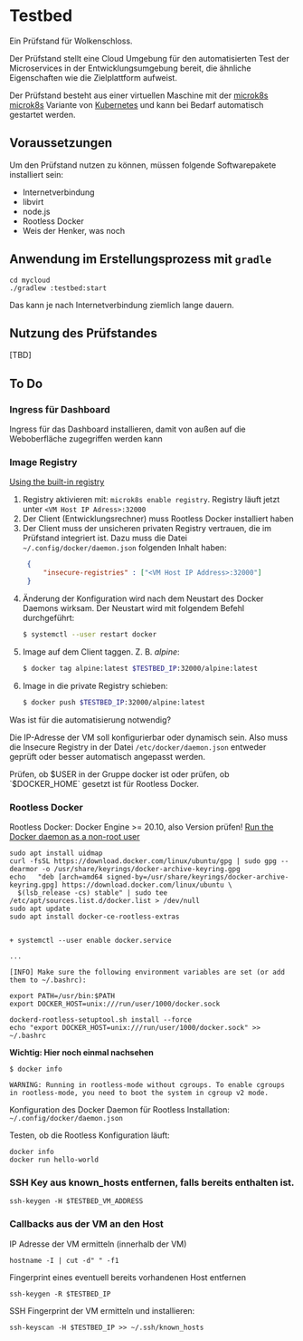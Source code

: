 # Testbed

Ein Prüfstand für Wolkenschloss.

Der Prüfstand stellt eine Cloud Umgebung für den automatisierten Test der 
Microservices in der Entwicklungsumgebung bereit, die ähnliche Eigenschaften 
wie die Zielplattform aufweist.

Der Prüfstand besteht aus einer virtuellen Maschine mit der [microk8s]
[microk8s] Variante von [Kubernetes](https://kubernetes.io/de/) und kann bei
Bedarf automatisch gestartet werden.

## Voraussetzungen

Um den Prüfstand nutzen zu können, müssen folgende Softwarepakete installiert 
sein:

  * Internetverbindung
  * libvirt
  * node.js
  * Rootless Docker
  * Weis der Henker, was noch

## Anwendung im Erstellungsprozess mit `gradle`

```shell
cd mycloud
./gradlew :testbed:start
```

Das kann je nach Internetverbindung ziemlich lange dauern.

## Nutzung des Prüfstandes 

[TBD]

[microk8s]: https://microk8s.io/docs

## To Do


### Ingress für Dashboard

Ingress für das Dashboard installieren, damit von
außen auf die Weboberfläche zugegriffen werden kann


### Image Registry

[Using the built-in registry](https://microk8s.io/docs/registry-built-in)

1. Registry aktivieren mit: `microk8s enable registry`. Registry läuft jetzt
   unter `<VM Host IP Adress>:32000`
2. Der Client (Entwicklungsrechner) muss Rootless Docker installiert haben
3. Der Client muss der unsicheren privaten Registry vertrauen, die im Prüfstand
integriert ist. Dazu muss die Datei `~/.config/docker/daemon.json` folgenden
   Inhalt haben:
   ```json
    {
        "insecure-registries" : ["<VM Host IP Address>:32000"]
    } 
    ```
4.  Änderung der Konfiguration wird nach dem Neustart des Docker Daemons
    wirksam. Der Neustart wird mit folgendem Befehl durchgeführt:
    ```sh
    $ systemctl --user restart docker
    ```
5. Image auf dem Client taggen. Z. B. *alpine*:
    ```sh
    $ docker tag alpine:latest $TESTBED_IP:32000/alpine:latest
    ```
6. Image in die private Registry schieben:
    ```sh
    $ docker push $TESTBED_IP:32000/alpine:latest
    ```
 
Was ist für die automatisierung notwendig?

Die IP-Adresse der VM soll konfigurierbar oder dynamisch sein. Also muss
die Insecure Registry in der Datei `/etc/docker/daemon.json` entweder 
geprüft oder besser automatisch angepasst werden.

Prüfen, ob $USER in der Gruppe docker ist oder prüfen, ob `$DOCKER_HOME` 
gesetzt ist für Rootless Docker.

### Rootless Docker
Rootless Docker: Docker Engine >= 20.10, also Version prüfen!
[Run the Docker daemon as a non-root user](https://docs.docker.com/engine/security/rootless/)

```shell
sudo apt install uidmap
curl -fsSL https://download.docker.com/linux/ubuntu/gpg | sudo gpg --dearmor -o /usr/share/keyrings/docker-archive-keyring.gpg
echo   "deb [arch=amd64 signed-by=/usr/share/keyrings/docker-archive-keyring.gpg] https://download.docker.com/linux/ubuntu \
  $(lsb_release -cs) stable" | sudo tee /etc/apt/sources.list.d/docker.list > /dev/null
sudo apt update
sudo apt install docker-ce-rootless-extras  
```

```shell

+ systemctl --user enable docker.service

...

[INFO] Make sure the following environment variables are set (or add them to ~/.bashrc):

export PATH=/usr/bin:$PATH
export DOCKER_HOST=unix:///run/user/1000/docker.sock

```


```shell
dockerd-rootless-setuptool.sh install --force
echo "export DOCKER_HOST=unix:///run/user/1000/docker.sock" >> ~/.bashrc
```

**Wichtig: Hier noch einmal nachsehen**

```shell
$ docker info

WARNING: Running in rootless-mode without cgroups. To enable cgroups in rootless-mode, you need to boot the system in cgroup v2 mode.
```

Konfiguration des Docker Daemon für Rootless Installation:
`~/.config/docker/daemon.json`

Testen, ob die Rootless Konfiguration läuft:

```shell
docker info
docker run hello-world
```

### SSH Key aus known_hosts entfernen, falls bereits enthalten ist.

```shell
ssh-keygen -H $TESTBED_VM_ADDRESS
```

### Callbacks aus der VM an den Host

IP Adresse der VM ermitteln (innerhalb der VM)

```shell
hostname -I | cut -d" " -f1
```


Fingerprint eines eventuell bereits vorhandenen
Host entfernen

```shell
ssh-keygen -R $TESTBED_IP
```

SSH Fingerprint der VM ermitteln und installieren:

```shell
ssh-keyscan -H $TESTBED_IP >> ~/.ssh/known_hosts
```
